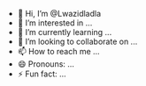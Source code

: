 - 👋 Hi, I’m @Lwazidladla
- 👀 I’m interested in ...
- 🌱 I’m currently learning ...
- 💞️ I’m looking to collaborate on ...
- 📫 How to reach me ...
- 😄 Pronouns: ...
- ⚡ Fun fact: ...

<!---
Lwazidladla/Lwazidladla is a ✨ special ✨ repository because its `README.md` (this file) appears on your GitHub profile.
You can click the Preview link to take a look at your changes.
--->
